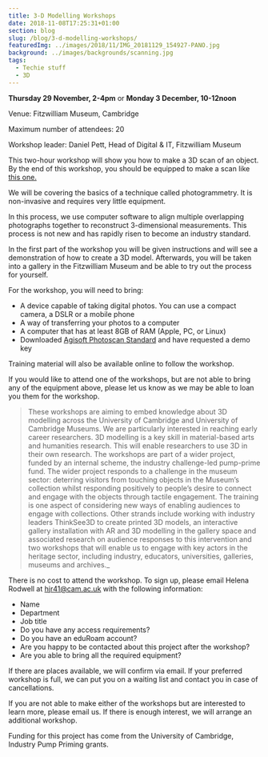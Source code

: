 ```yaml
---
title: 3-D Modelling Workshops
date: 2018-11-08T17:25:31+01:00
section: blog
slug: /blog/3-d-modelling-workshops/
featuredImg: ../images/2018/11/IMG_20181129_154927-PANO.jpg
background: ../images/backgrounds/scanning.jpg
tags:
  - Techie stuff
  - 3D
---
```

**Thursday 29 November, 2-4pm** or **Monday 3 December, 10-12noon**

Venue: Fitzwilliam Museum, Cambridge

Maximum number of attendees: 20

Workshop leader: Daniel Pett, Head of Digital & IT, Fitzwilliam Museum

This two-hour workshop will show you how to make a 3D scan of an object. By the end of this workshop, you should be equipped to make a scan like [this one.](http://bit.ly/2JvMl06)

We will be covering the basics of a technique called photogrammetry. It is non-invasive and requires very little equipment.

In this process, we use computer software to align multiple overlapping photographs together to reconstruct 3-dimensional measurements. This process is not new and has rapidly risen to become an industry standard.

In the first part of the workshop you will be given instructions and will see a demonstration of how to create a 3D model. Afterwards, you will be taken into a gallery in the Fitzwilliam Museum and be able to try out the process for yourself.

For the workshop, you will need to bring:

  * A device capable of taking digital photos. You can use a compact camera, a DSLR or a mobile phone
  * A way of transferring your photos to a computer
  * A computer that has at least 8GB of RAM (Apple, PC, or Linux)
  * Downloaded [Agisoft Photoscan Standard](http://www.agisoft.com/downloads/installer/) and have requested a demo key

Training material will also be available online to follow the workshop.

If you would like to attend one of the workshops, but are not able to bring any of the equipment above, please let us know as we may be able to loan you them for the workshop.

> These workshops are aiming to embed knowledge about 3D modelling across the University of Cambridge and University of Cambridge Museums. We are particularly interested in reaching early career researchers. 3D modelling is a key skill in material-based arts and humanities research. This will enable researchers to use 3D in their own research. The workshops are part of a wider project, funded by an internal scheme, the industry challenge-led pump-prime fund. The wider project responds to a challenge in the museum sector: deterring visitors from touching objects in the Museum’s collection whilst responding positively to people’s desire to connect and engage with the objects through tactile engagement. The training is one aspect of considering new ways of enabling audiences to engage with collections. Other strands include working with industry leaders ThinkSee3D to create printed 3D models, an interactive gallery installation with AR and 3D modelling in the gallery space and associated research on audience responses to this intervention and two workshops that will enable us to engage with key actors in the heritage sector, including industry, educators, universities, galleries, museums and archives._

There is no cost to attend the workshop. To sign up, please email Helena Rodwell at <hjr41@cam.ac.uk> with the following information:

  * Name
  * Department
  * Job title
  * Do you have any access requirements?
  * Do you have an eduRoam account?
  * Are you happy to be contacted about this project after the workshop?
  * Are you able to bring all the required equipment?

If there are places available, we will confirm via email. If your preferred workshop is full, we can put you on a waiting list and contact you in case of cancellations.

If you are not able to make either of the workshops but are interested to learn more, please email us. If there is enough interest, we will arrange an additional workshop.

Funding for this project has come from the University of Cambridge, Industry Pump Priming grants. 
